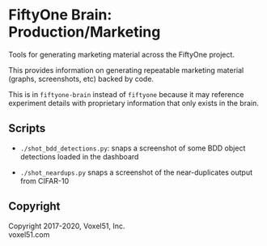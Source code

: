 # FiftyOne Brain: Production/Marketing

Tools for generating marketing material across the FiftyOne project.

This provides information on generating repeatable marketing material (graphs,
screenshots, etc) backed by code.

This is in `fiftyone-brain` instead of `fiftyone` because it may reference
experiment details with proprietary information that only exists in the brain.

## Scripts

-   `./shot_bdd_detections.py`: snaps a screenshot of some BDD object
    detections loaded in the dashboard

-   `./shot_neardups.py` snaps a screenshot of the near-duplicates output from
    CIFAR-10

## Copyright

Copyright 2017-2020, Voxel51, Inc.<br> voxel51.com
